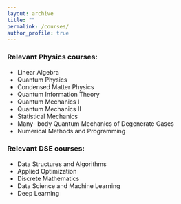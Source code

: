 ```yaml
---
layout: archive
title: ""
permalink: /courses/
author_profile: true
---
```


### Relevant Physics courses:
* Linear Algebra 
* Quantum Physics
* Condensed Matter Physics
* Quantum Information Theory
* Quantum Mechanics I
* Quantum Mechanics II
* Statistical Mechanics
* Many- body Quantum Mechanics of Degenerate Gases
* Numerical Methods and Programming 

### Relevant DSE courses:
* Data Structures and Algorithms
* Applied Optimization
* Discrete Mathematics 
* Data Science and Machine Learning
* Deep Learning
